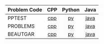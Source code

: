 | Problem Code | CPP | Python | Java |
|:---------|:--------:|:-------:|:-------:|
| PPTEST | [cpp](https://github.com/arindal1/CodeChefProblems/blob/main/3Star%20BegLvl/PPTEST.cpp) | [py](https://github.com/arindal1/CodeChefProblems/blob/main/3Star%20BegLvl/PPTEST.py) | [java](https://github.com/arindal1/CodeChefProblems/blob/main/3Star%20BegLvl/PPTEST.java) |
| PROBLEMS | [cpp](https://github.com/arindal1/CodeChefProblems/blob/main/3Star%20BegLvl/PROBLEMS.cpp) | [py](https://github.com/arindal1/CodeChefProblems/blob/main/3Star%20BegLvl/PROBLEMS.py) | [java](https://github.com/arindal1/CodeChefProblems/blob/main/3Star%20BegLvl/PROBLEMS.java) |
| BEAUTGAR | [cpp](https://github.com/arindal1/CodeChefProblems/blob/main/3Star%20BegLvl/BEUTGAR.cpp) | [py](https://github.com/arindal1/CodeChefProblems/blob/main/3Star%20BegLvl/BEUTGAR.py) | [java](https://github.com/arindal1/CodeChefProblems/blob/main/3Star%20BegLvl/BEAUTGAR.java) |
